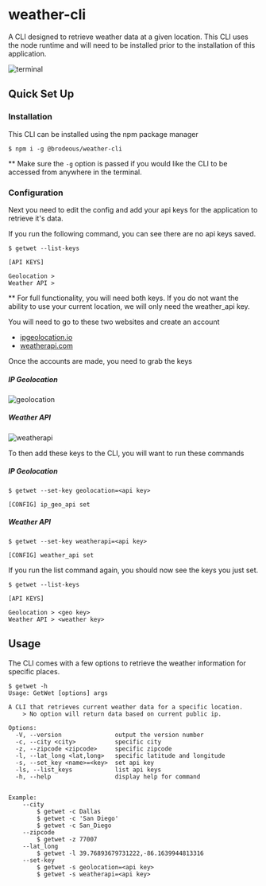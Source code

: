 # weather-cli

A CLI designed to retrieve weather data at a given location. This CLI uses the node runtime and will need to be installed prior to the installation of this application.

![terminal](https://https://raw.githubusercontent.com/brodeous/weather-cli/main/pics/terminal.png)

## Quick Set Up

### Installation
This CLI can be installed using the npm package manager
```
$ npm i -g @brodeous/weather-cli
```
\*\* Make sure the `-g` option is passed if you would like the CLI to be accessed from anywhere in the terminal.

### Configuration
Next you need to edit the config and add your api keys for the application to retrieve it's data.

If you run the following command, you can see there are no api keys saved.
```console
$ getwet --list-keys

[API KEYS]

Geolocation > 
Weather API > 
```
\*\* For full functionality, you will need both keys. If you do not want the ability to use your current location, we will only need the weather_api key.

You will need to go to these two websites and create an account
- [ipgeolocation.io](https://ipgeolocation.io/)
- [weatherapi.com](https://www.weatherapi.com/)

Once the accounts are made, you need to grab the keys

##### IP Geolocation
![geolocation](https://raw.githubusercontent.com/brodeous/weather-cli/main/pics/IPGeolocationAPI-DashBoard.png)

##### Weather API
![weatherapi](https://raw.githubusercontent.com/brodeous/weather-cli/main/pics/Dashboard-WeatherAPI.com.png)

To then add these keys to the CLI, you will want to run these commands
##### IP Geolocation
```console
$ getwet --set-key geolocation=<api key>

[CONFIG] ip_geo_api set
```
##### Weather API
```console
$ getwet --set-key weatherapi=<api key>

[CONFIG] weather_api set
```

If you run the list command again, you should now see the keys you just set.
```console
$ getwet --list-keys

[API KEYS]

Geolocation > <geo key>
Weather API > <weather key>
```

## Usage
The CLI comes with a few options to retrieve the weather information for specific places.
```console
$ getwet -h
Usage: GetWet [options] args

A CLI that retrieves current weather data for a specific location.
    > No option will return data based on current public ip.

Options:
  -V, --version               output the version number
  -c, --city <city>           specific city
  -z, --zipcode <zipcode>     specific zipcode
  -l, --lat_long <lat,long>   specific latitude and longitude
  -s, --set_key <name>=<key>  set api key
  -ls, --list_keys            list api keys
  -h, --help                  display help for command


Example:
    --city
        $ getwet -c Dallas
        $ getwet -c 'San Diego'
        $ getwet -c San_Diego
    --zipcode
        $ getwet -z 77007
    --lat_long
        $ getwet -l 39.76893679731222,-86.1639944813316
    --set-key
        $ getwet -s geolocation=<api key>
        $ getwet -s weatherapi=<api key>

```
